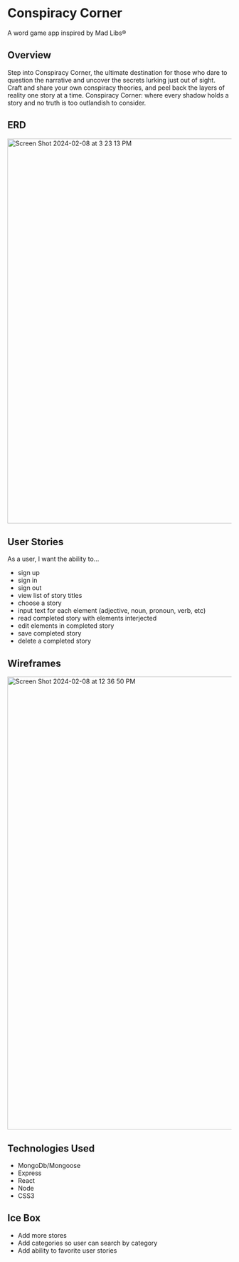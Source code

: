# Conspiracy Corner
A word game app inspired by Mad Libs®

## Overview
Step into Conspiracy Corner, the ultimate destination for those who dare to question the narrative and uncover the secrets lurking just out of sight. Craft and share your own conspiracy theories, and peel back the layers of reality one story at a time. Conspiracy Corner: where every shadow holds a story and no truth is too outlandish to consider.

## ERD
<img width="864" alt="Screen Shot 2024-02-08 at 3 23 13 PM" src="https://github.com/ariellepollock/project4-conspiracy/assets/149843908/8f2c2582-f13c-4870-a051-b1c024bb30e8">

## User Stories
As a user, I want the ability to...
  - sign up
  - sign in
  - sign out
  - view list of story titles
  - choose a story
  - input text for each element (adjective, noun, pronoun, verb, etc)
  - read completed story with elements interjected
  - edit elements in completed story
  - save completed story
  - delete a completed story

## Wireframes
<img width="1017" alt="Screen Shot 2024-02-08 at 12 36 50 PM" src="https://github.com/ariellepollock/project4-conspiracy/assets/149843908/38e885ba-039f-4eed-af43-9f165d277804">

## Technologies Used
- MongoDb/Mongoose
- Express
- React
- Node
- CSS3

## Ice Box
- Add more stores
- Add categories so user can search by category
- Add ability to favorite user stories
